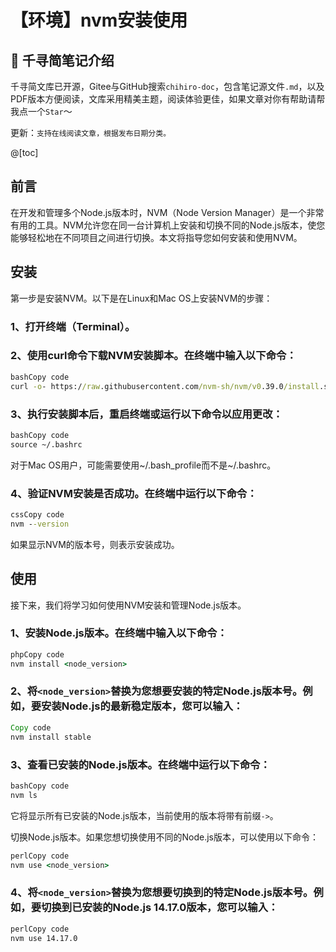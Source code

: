 # 【环境】nvm安装使用

## 📔 千寻简笔记介绍

千寻简文库已开源，Gitee与GitHub搜索`chihiro-doc`，包含笔记源文件`.md`，以及PDF版本方便阅读，文库采用精美主题，阅读体验更佳，如果文章对你有帮助请帮我点一个`Star`～

更新：`支持在线阅读文章，根据发布日期分类。`

@[toc]

## 前言

在开发和管理多个Node.js版本时，NVM（Node Version Manager）是一个非常有用的工具。NVM允许您在同一台计算机上安装和切换不同的Node.js版本，使您能够轻松地在不同项目之间进行切换。本文将指导您如何安装和使用NVM。

## 安装

第一步是安装NVM。以下是在Linux和Mac OS上安装NVM的步骤：

### 1、打开终端（Terminal）。

### 2、使用curl命令下载NVM安装脚本。在终端中输入以下命令：

```cmd
bashCopy code
curl -o- https://raw.githubusercontent.com/nvm-sh/nvm/v0.39.0/install.sh | bash
```

### 3、执行安装脚本后，重启终端或运行以下命令以应用更改：

```cmd
bashCopy code
source ~/.bashrc
```

对于Mac OS用户，可能需要使用~/.bash_profile而不是~/.bashrc。

###  4、验证NVM安装是否成功。在终端中运行以下命令：

```cmd
cssCopy code
nvm --version
```

如果显示NVM的版本号，则表示安装成功。

## 使用

接下来，我们将学习如何使用NVM安装和管理Node.js版本。

### 1、安装Node.js版本。在终端中输入以下命令：

```cmd
phpCopy code
nvm install <node_version>
```

### 2、将`<node_version>`替换为您想要安装的特定Node.js版本号。例如，要安装Node.js的最新稳定版本，您可以输入：

```cmd
Copy code
nvm install stable
```

### 3、查看已安装的Node.js版本。在终端中运行以下命令：

```cmd
bashCopy code
nvm ls
```

它将显示所有已安装的Node.js版本，当前使用的版本将带有前缀`->`。

切换Node.js版本。如果您想切换使用不同的Node.js版本，可以使用以下命令：

```cmd
perlCopy code
nvm use <node_version>
```

### 4、将`<node_version>`替换为您想要切换到的特定Node.js版本号。例如，要切换到已安装的Node.js 14.17.0版本，您可以输入：

```cmd
perlCopy code
nvm use 14.17.0
```